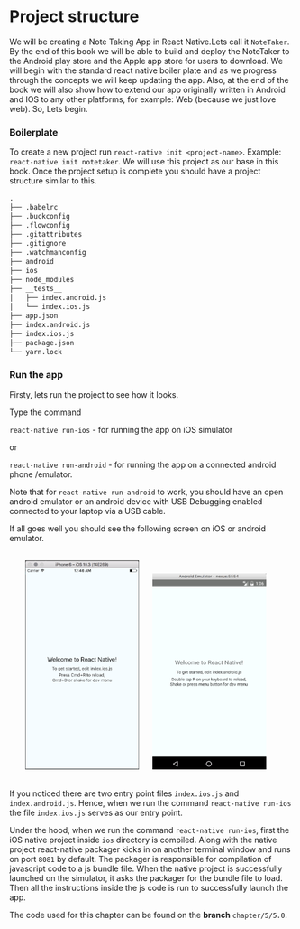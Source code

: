 # Project structure

We will be creating a Note Taking App in React Native.Lets call it `NoteTaker`. By the end of this book we will be able to build and deploy the NoteTaker to the Android play store and the Apple app store for users to download.
We will begin with the standard react native boiler plate and as we progress through the concepts we will keep updating the app. Also, at the end of the book we will also show how to extend our app originally written in Android and IOS to any other platforms, for example: Web (because we just love web). So, Lets begin.

### Boilerplate
To create a new project run `react-native init <project-name>`. Example: `react-native init notetaker`.
We will use this project as our base in this book.
Once the project setup is complete you should have a project structure similar to this.
```
.
├── .babelrc
├── .buckconfig
├── .flowconfig
├── .gitattributes
├── .gitignore
├── .watchmanconfig
├── android
├── ios
├── node_modules
├── __tests__
│   ├── index.android.js
│   └── index.ios.js
├── app.json
├── index.android.js
├── index.ios.js
├── package.json
└── yarn.lock
```

### Run the app
Firsty, lets run the project to see how it looks.

Type the command

`react-native run-ios` - for running the app on iOS simulator

or

`react-native run-android` - for running the app on a connected android phone /emulator.

Note that for `react-native run-android` to work, you should have an open android emulator or an android device with USB Debugging enabled connected to your laptop via a USB cable.

If all goes well you should see the following screen on iOS or android emulator.

<br>
<div style="text-align:center">
  <img src="/assets/images/5/5.0/5.0-notetaker-ios.png" style="width: 40%;display:inline-block;margin:0" hspace="20">
  <img src="/assets/images/5/5.0/5.0-notetaker-android.png" style="width: 40%;display: inline-block;" hspace="20">
</div>
<br>

If you noticed there are two entry point files `index.ios.js` and `index.android.js`.
Hence, when we run the command `react-native run-ios` the file `index.ios.js` serves as our entry point.

Under the hood, when we run the command `react-native run-ios`, first the iOS native project inside `ios` directory is compiled. Along with the native project react-native packager kicks in on another terminal window and runs on port `8081` by default. The packager is responsible for compilation of javascript code to a js bundle file. When the native project is successfully launched on the simulator, it asks the packager for the bundle file to load. Then all the instructions inside the js code is run to successfully launch the app.


The code used for this chapter can be found on the **branch** `chapter/5/5.0`.
